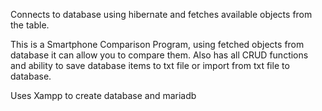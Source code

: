 Connects to database using hibernate and fetches available objects from the table.

This is a Smartphone Comparison Program, using fetched objects from database it can allow you to compare them. Also has all CRUD functions and ability to save database items to txt file or import from txt file to database.

Uses Xampp to create database and mariadb
